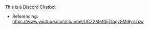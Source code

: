 This is a Discord Chatbot


- Referencing: https://www.youtube.com/channel/UCZ2MeG5jTIqgzEMiByrIzsw
